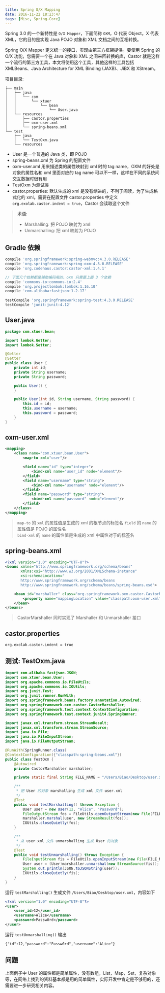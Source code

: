 ```yaml
---
title: Spring O/X Mapping
date: 2016-11-22 18:23:47
tags: [Misc, Spring-Core]
---
```

Spring 3.0 的一个新特性是 `O/X Mapper`，下面简称 `OXM`，O 代表 Object，X 代表 XML，它的目的是实现 Java POJO 对象和 XML 文档之间的互相转换。

Spring O/X Mapper 定义统一的接口，实现由第三方框架提供。要使用 Spring 的 O/X 功能，您需要一个在 Java 对象和 XML 之间来回转换的库，Castor 就是这样一个流行的第三方工具，本文将使用这个工具，其他这样的工具包括 XMLBeans、Java Architecture for XML Binding (JAXB)、JiBX 和 XStream。

<!--more-->

项目目录:

```
├── main
│   ├── java
│   │   └── com
│   │       └── xtuer
│   │           └── bean
│   │               └── User.java
│   └── resources
│       ├── castor.properties
│       ├── oxm-user.xml
│       └── spring-beans.xml
└── test
    ├── java
    │   └── TestOxm.java
    └── resources
```

* User 是一个普通的 Java 类，即 POJO
* spring-beans.xml 为 Spring 的配置文件
* oxm-user.xml 用来描述类的属性映射到 xml 时的 tag name，OXM 的好处是对象的属性名和 xml 里面对应的 tag name 可以不一样，这样在不同的系统间交互数据时很有用
* TestOxm 为测试类
* castor.properties: 默认生成的 xml 是没有缩进的，不利于阅读，为了生成格式化的 xml，需要在配置文件 castor.properties 中定义 `org.exolab.castor.indent = true`，Castor 会读取这个文件

> **术语:**
> 
> * Marshalling: 把 POJO 映射为 xml
> * Unmarshalling: 把 xml 映射为 POJO

## Gradle 依赖
```groovy
compile 'org.springframework:spring-webmvc:4.3.0.RELEASE'
compile 'org.springframework:spring-oxm:4.3.0.RELEASE'
compile 'org.codehaus.castor:castor-xml:1.4.1'

// 下面几个依赖都是辅助编码用的，oxm 只需要上面 3 个依赖
compile 'commons-io:commons-io:2.4'
compile 'org.projectlombok:lombok:1.16.10'
compile 'com.alibaba:fastjson:1.2.17'
    
testCompile 'org.springframework:spring-test:4.3.0.RELEASE'
testCompile 'junit:junit:4.12'
```

## User.java
```java
package com.xtuer.bean;

import lombok.Getter;
import lombok.Setter;

@Getter
@Setter
public class User {
    private int id;
    private String username;
    private String password;

    public User() {
    }

    public User(int id, String username, String password) {
        this.id = id;
        this.username = username;
        this.password = password;
    }
}
```

## oxm-user.xml
```xml
<mapping>
    <class name="com.xtuer.bean.User">
        <map-to xml="user"/>

        <field name="id" type="integer">
            <bind-xml name="user_id" node="element"/>
        </field>
        <field name="username" type="string">
            <bind-xml name="username" node="element"/>
        </field>
        <field name="password" type="string">
            <bind-xml name="password" node="element"/>
        </field>
    </class>
</mapping>
```

> `map-to` 的 `xml` 的属性值是生成的 xml 的根节点的标签名
> `field` 的 `name` 的属性值是 POJO 的属性名  
> `bind-xml` 的 `name` 的属性值是生成的 xml 中属性对于的标签名

## spring-beans.xml
```xml
<?xml version="1.0" encoding="UTF-8"?>
<beans xmlns="http://www.springframework.org/schema/beans"
       xmlns:xsi="http://www.w3.org/2001/XMLSchema-instance"
       xsi:schemaLocation="
       http://www.springframework.org/schema/beans
       http://www.springframework.org/schema/beans/spring-beans.xsd">

    <bean id="marshaller" class="org.springframework.oxm.castor.CastorMarshaller">
        <property name="mappingLocation" value="classpath:oxm-user.xml" />
    </bean>
</beans>
```

> CastorMarshaller 同时实现了 Marshaller 和 Unmarshaller 接口

## castor.properties
```
org.exolab.castor.indent = true
```

## 测试: TestOxm.java
```java
import com.alibaba.fastjson.JSON;
import com.xtuer.bean.User;
import org.apache.commons.io.FileUtils;
import org.apache.commons.io.IOUtils;
import org.junit.Test;
import org.junit.runner.RunWith;
import org.springframework.beans.factory.annotation.Autowired;
import org.springframework.oxm.castor.CastorMarshaller;
import org.springframework.test.context.ContextConfiguration;
import org.springframework.test.context.junit4.SpringRunner;

import javax.xml.transform.stream.StreamResult;
import javax.xml.transform.stream.StreamSource;
import java.io.File;
import java.io.FileInputStream;
import java.io.FileOutputStream;

@RunWith(SpringRunner.class)
@ContextConfiguration({"classpath:spring-beans.xml"})
public class TestOxm {
    @Autowired
    private CastorMarshaller marshaller;

    private static final String FILE_NAME = "/Users/Biao/Desktop/user.xml";

    /**
     * 把 User 的对象 marshalling 生成 xml 文件 user.xml
     */
    @Test
    public void testMarshalling() throws Exception {
        User user = new User(12, "Alice", "Passw0rd");
        FileOutputStream fos = FileUtils.openOutputStream(new File(FILE_NAME));
        marshaller.marshal(user, new StreamResult(fos));
        IOUtils.closeQuietly(fos);
    }

    /**
     * 从 user.xml 文件 unmarshalling 生成 User 的对象
     */
    @Test
    public void testUnmarshalling() throws Exception {
        FileInputStream fis = FileUtils.openInputStream(new File(FILE_NAME));
        User user = (User)marshaller.unmarshal(new StreamSource(fis));
        System.out.println(JSON.toJSONString(user));
        IOUtils.closeQuietly(fis);
    }
}
```

运行 `testMarshalling()` 生成文件 `/Users/Biao/Desktop/user.xml`，内容如下

```xml
<?xml version="1.0" encoding="UTF-8"?>
<user>
    <user_id>12</user_id>
    <username>Alice</username>
    <password>Passw0rd</password>
</user>
```

运行 `testUnmarshalling()` 输出

```
{"id":12,"password":"Passw0rd","username":"Alice"}
```

## 问题
上面例子中 User 的属性都是简单属性，没有数组，List，Map，Set，复杂对象等，在网络上找到的资料基本都是用的简单属性，实际开发中肯定是不够用的，还需要进一步研究相关内容。
